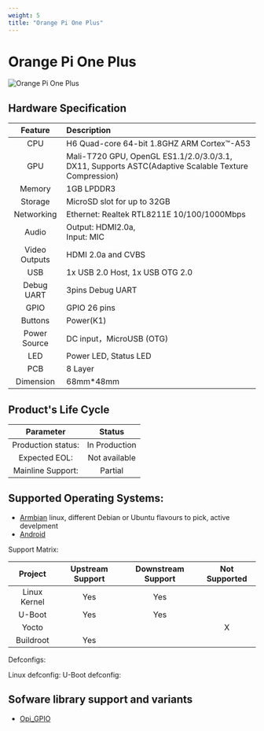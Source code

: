 ```yaml
---
weight: 5
title: "Orange Pi One Plus"
---
```


<!-- Board Official Name -->
# Orange Pi One Plus

<!-- Image, prefer raw ones with no comments or marks -->

![Orange Pi One Plus](/images/opi1plus.jpg "Orange Pi One Plus")



<!-- Hardware description, taken from the OPI product page-->
## Hardware Specification
|Feature|Description|
|:--:|:-- |
|CPU | H6 Quad-core 64-bit 1.8GHZ ARM Cortex™-A53 |
|GPU | Mali-T720 GPU, OpenGL ES1.1/2.0/3.0/3.1, DX11, Supports ASTC(Adaptive Scalable Texture Compression)|
|Memory| 1GB LPDDR3 |
| Storage | MicroSD slot for up to 32GB  |
|Networking | Ethernet: Realtek RTL8211E 10/100/1000Mbps|
|Audio | Output: HDMI2.0a,<br> Input: MIC|
|Video Outputs | HDMI 2.0a and CVBS|
|USB | 1x USB 2.0 Host, 1x USB OTG 2.0 |
|Debug UART | 3pins Debug UART |
|GPIO | GPIO 26 pins|
|Buttons | Power(K1)|
|Power Source | DC input，MicroUSB (OTG)|
|LED | Power LED, Status LED |
|PCB | 8 Layer|
|Dimension| 68mm*48mm |


<!--  OEM data (must be coordinated/configrmed with Orange Pi)-->
## Product's Life Cycle

| Parameter | Status  |
|:--:|:--:|
| Production status: | In Production |
| Expected EOL: | Not available |
| Mainline Support:| Partial |

<!-- OS Support with links to the download page if possible -->
## Supported Operating Systems: 

- [Armbian](https://www.armbian.com/orange-pi-one-plus/) linux, different Debian or Ubuntu flavours to pick, active develpment
- [Android](#)


Support Matrix: 

| Project |  Upstream Support | Downstream Support | Not Supported | 
|:--:|:--:|:--:|:--:|
| Linux Kernel | Yes | Yes | | 
|U-Boot| Yes | Yes||
| Yocto| | | X |
|Buildroot| Yes | | |

Defconfigs: 
    
Linux defconfig: 
U-Boot defconfig: 

<!-- Specific Library support (always with the link to the lib code) -->
## Sofware library support and variants
- [Opi_GPIO](https://github.com/user_/lib_)